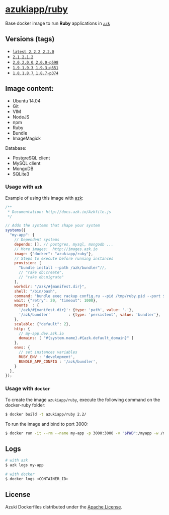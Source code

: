 [azukiapp/ruby](http://images.azk.io/#/ruby)
==================

Base docker image to run **Ruby** applications in [`azk`](http://azk.io)

Versions (tags)
---

- [`latest`, `2`, `2.2`, `2.2.0`](https://github.com/azukiapp/docker-ruby/blob/master/2.2/Dockerfile)
- [`2.1`, `2.1.2`](https://github.com/azukiapp/docker-ruby/blob/master/2.1/Dockerfile)
- [`2.0`, `2.0.0`, `2.0.0-p598`](https://github.com/azukiapp/docker-ruby/blob/master/2.0/Dockerfile)
- [`1.9`, `1.9.3`, `1.9.3-p551`](https://github.com/azukiapp/docker-ruby/blob/master/1.9/Dockerfile)
- [`1.8`, `1.8.7`, `1.8.7-p374`](https://github.com/azukiapp/docker-ruby/blob/master/1.8/Dockerfile)

Image content:
---

- Ubuntu 14.04
- Git
- VIM
- NodeJS
- npm
- Ruby
- Bundle
- ImageMagick

Database:

- PostgreSQL client
- MySQL client
- MongoDB
- SQLite3

### Usage with `azk`

Example of using this image with [azk](http://azk.io):

```js
/**
 * Documentation: http://docs.azk.io/Azkfile.js
 */

// Adds the systems that shape your system
systems({
  "my-app": {
    // Dependent systems
    depends: [], // postgres, mysql, mongodb ...
    // More images:  http://images.azk.io
    image: {"docker": "azukiapp/ruby"},
    // Steps to execute before running instances
    provision: [
      "bundle install --path /azk/bundler"//,
      // "rake db:create",
      // "rake db:migrate"
    ],
    workdir: "/azk/#{manifest.dir}",
    shell: "/bin/bash",
    command: "bundle exec rackup config.ru --pid /tmp/ruby.pid --port $HTTP_PORT --host 0.0.0.0",
    wait: {"retry": 20, "timeout": 1000},
    mounts  : {
      '/azk/#{manifest.dir}': {type: 'path', value: '.'},
      '/azk/bundler'        : {type: 'persistent', value: 'bundler'},
    },
    scalable: {"default": 2},
    http: {
      // my-app.dev.azk.io
      domains: [ "#{system.name}.#{azk.default_domain}" ]
    },
    envs: {
      // set instances variables
      RUBY_ENV : 'development',
      BUNDLE_APP_CONFIG : '/azk/bundler',
    }
  },
});
```

### Usage with `docker`

To create the image `azukiapp/ruby`, execute the following command on the docker-ruby folder:

```sh
$ docker build -t azukiapp/ruby 2.2/
```

To run the image and bind to port 3000:

```sh
$ docker run -it --rm --name my-app -p 3000:3000 -v "$PWD":/myapp -w /myapp azukiapp/ruby ruby app.rb
```

Logs
---

```sh
# with azk
$ azk logs my-app

# with docker
$ docker logs <CONTAINER_ID>
```

## License

Azuki Dockerfiles distributed under the [Apache License](https://github.com/azukiapp/dockerfiles/blob/master/LICENSE).
